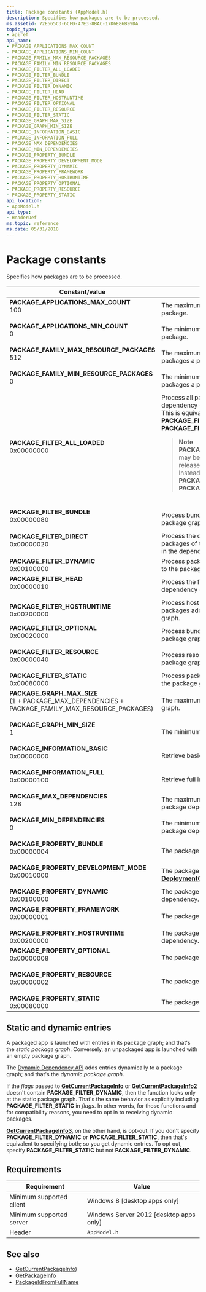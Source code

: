 ```yaml
---
title: Package constants (AppModel.h)
description: Specifies how packages are to be processed.
ms.assetid: 72E565C3-6CFD-47E3-8BAC-17D6E86B99DA
topic_type:
- apiref
api_name:
- PACKAGE_APPLICATIONS_MAX_COUNT
- PACKAGE_APPLICATIONS_MIN_COUNT
- PACKAGE_FAMILY_MAX_RESOURCE_PACKAGES
- PACKAGE_FAMILY_MIN_RESOURCE_PACKAGES
- PACKAGE_FILTER_ALL_LOADED
- PACKAGE_FILTER_BUNDLE
- PACKAGE_FILTER_DIRECT
- PACKAGE_FILTER_DYNAMIC
- PACKAGE_FILTER_HEAD
- PACKAGE_FILTER_HOSTRUNTIME
- PACKAGE_FILTER_OPTIONAL
- PACKAGE_FILTER_RESOURCE
- PACKAGE_FILTER_STATIC
- PACKAGE_GRAPH_MAX_SIZE
- PACKAGE_GRAPH_MIN_SIZE
- PACKAGE_INFORMATION_BASIC
- PACKAGE_INFORMATION_FULL
- PACKAGE_MAX_DEPENDENCIES
- PACKAGE_MIN_DEPENDENCIES
- PACKAGE_PROPERTY_BUNDLE
- PACKAGE_PROPERTY_DEVELOPMENT_MODE
- PACKAGE_PROPERTY_DYNAMIC
- PACKAGE_PROPERTY_FRAMEWORK
- PACKAGE_PROPERTY_HOSTRUNTIME
- PACKAGE_PROPERTY_OPTIONAL
- PACKAGE_PROPERTY_RESOURCE
- PACKAGE_PROPERTY_STATIC
api_location:
- AppModel.h
api_type:
- HeaderDef
ms.topic: reference
ms.date: 05/31/2018
---
```


# Package constants

Specifies how packages are to be processed.

| Constant/value | Description | 
|----------------|-------------|
| <span id="PACKAGE_APPLICATIONS_MAX_COUNT"></span><span id="package_applications_max_count"></span><dl><dt><strong>PACKAGE_APPLICATIONS_MAX_COUNT</strong></dt><dt>100</dt></dl> | The maximum number of apps in a package.<br /> | 
| <span id="PACKAGE_APPLICATIONS_MIN_COUNT"></span><span id="package_applications_min_count"></span><dl><dt><strong>PACKAGE_APPLICATIONS_MIN_COUNT</strong></dt><dt>0</dt></dl> | The minimum number of apps in a package.<br /> | 
| <span id="PACKAGE_FAMILY_MAX_RESOURCE_PACKAGES"></span><span id="package_family_max_resource_packages"></span><dl><dt><strong>PACKAGE_FAMILY_MAX_RESOURCE_PACKAGES</strong></dt><dt>512</dt></dl> | The maximum number of resource packages a package can have.<br /> | 
| <span id="PACKAGE_FAMILY_MIN_RESOURCE_PACKAGES"></span><span id="package_family_min_resource_packages"></span><dl><dt><strong>PACKAGE_FAMILY_MIN_RESOURCE_PACKAGES</strong></dt><dt>0</dt></dl> | The minimum number of resource packages a package can have.<br /> | 
| <span id="PACKAGE_FILTER_ALL_LOADED"></span><span id="package_filter_all_loaded"></span><dl><dt><strong>PACKAGE_FILTER_ALL_LOADED</strong></dt><dt>0x00000000</dt></dl> | Process all packages in the dependency graph.<br /> This is equivalent to <strong>PACKAGE_FILTER_HEAD</strong>, <strong>PACKAGE_FILTER_DIRECT</strong>.<br /><blockquote><b>Note</b><br /><strong>PACKAGE_FILTER_ALL_LOADED</strong> may be altered or unavailable for releases after Windows 8.1. Instead, use <strong>PACKAGE_FILTER_HEAD</strong>, <strong>PACKAGE_FILTER_DIRECT</strong>.</blockquote><br /> | 
| <span id="PACKAGE_FILTER_BUNDLE"></span><span id="package_filter_bundle"></span><dl><dt><strong>PACKAGE_FILTER_BUNDLE</strong></dt><dt>0x00000080</dt></dl> | Process bundle packages in the package graph.<br /> | 
| <span id="PACKAGE_FILTER_DIRECT"></span><span id="package_filter_direct"></span><dl><dt><strong>PACKAGE_FILTER_DIRECT</strong></dt><dt>0x00000020</dt></dl> | Process the directly dependent packages of the head (first) package in the dependency graph.<br /> | 
| **PACKAGE_FILTER_DYNAMIC**<br/>0x00100000 | Process packages dynamically added to the package graph. |
| <span id="PACKAGE_FILTER_HEAD"></span><span id="package_filter_head"></span><dl><dt><strong>PACKAGE_FILTER_HEAD</strong></dt><dt>0x00000010</dt></dl> | Process the first package in the dependency graph.<br /> | 
| **PACKAGE_FILTER_HOSTRUNTIME**<br/>0x00200000 | Process host runtime dependency packages added to the package graph. |
| <span id="PACKAGE_FILTER_OPTIONAL"></span><span id="package_filter_optional"></span><dl><dt><strong>PACKAGE_FILTER_OPTIONAL</strong></dt><dt>0x00020000</dt></dl> | Process bundle packages in the package graph.<br /> | 
| <span id="PACKAGE_FILTER_RESOURCE"></span><span id="package_filter_resource"></span><dl><dt><strong>PACKAGE_FILTER_RESOURCE</strong></dt><dt>0x00000040</dt></dl> | Process resource packages in the package graph.<br /> | 
| **PACKAGE_FILTER_STATIC**<br/>0x00080000 | Process packages statically added to the package graph. |
| <span id="PACKAGE_GRAPH_MAX_SIZE"></span><span id="package_graph_max_size"></span><dl><dt><strong>PACKAGE_GRAPH_MAX_SIZE</strong></dt><dt>(1 + PACKAGE_MAX_DEPENDENCIES + PACKAGE_FAMILY_MAX_RESOURCE_PACKAGES)</dt></dl> | The maximum size of a package graph.<br /> | 
| <span id="PACKAGE_GRAPH_MIN_SIZE"></span><span id="package_graph_min_size"></span><dl><dt><strong>PACKAGE_GRAPH_MIN_SIZE</strong></dt><dt>1</dt></dl> | The minimum size of a package graph.<br /> | 
| <span id="PACKAGE_INFORMATION_BASIC"></span><span id="package_information_basic"></span><dl><dt><strong>PACKAGE_INFORMATION_BASIC</strong></dt><dt>0x00000000</dt></dl> | Retrieve basic information.<br /> | 
| <span id="PACKAGE_INFORMATION_FULL"></span><span id="package_information_full"></span><dl><dt><strong>PACKAGE_INFORMATION_FULL</strong></dt><dt>0x00000100</dt></dl> | Retrieve full information.<br /> | 
| <span id="PACKAGE_MAX_DEPENDENCIES"></span><span id="package_max_dependencies"></span><dl><dt><strong>PACKAGE_MAX_DEPENDENCIES</strong></dt><dt>128</dt></dl> | The maximum number of packages a package depends on.<br /> | 
| <span id="PACKAGE_MIN_DEPENDENCIES"></span><span id="package_min_dependencies"></span><dl><dt><strong>PACKAGE_MIN_DEPENDENCIES</strong></dt><dt>0</dt></dl> | The minimum number of packages a package depends on.<br /> | 
| <span id="PACKAGE_PROPERTY_BUNDLE"></span><span id="package_property_bundle"></span><dl><dt><strong>PACKAGE_PROPERTY_BUNDLE</strong></dt><dt>0x00000004</dt></dl> | The package is a bundle package.<br /> | 
| <span id="PACKAGE_PROPERTY_DEVELOPMENT_MODE"></span><span id="package_property_development_mode"></span><dl><dt><strong>PACKAGE_PROPERTY_DEVELOPMENT_MODE</strong></dt><dt>0x00010000</dt></dl> | The package was registered with the <a href="/uwp/api/Windows.Management.Deployment.DeploymentOptions"><strong>DeploymentOptions</strong></a> enumeration.<br /> | 
| **PACKAGE_PROPERTY_DYNAMIC**<br/>0x00100000 | The package is a dynamic dependency. |
| <span id="PACKAGE_PROPERTY_FRAMEWORK"></span><span id="package_property_framework"></span><dl><dt><strong>PACKAGE_PROPERTY_FRAMEWORK</strong></dt><dt>0x00000001</dt></dl> | The package is a framework.<br /> | 
| **PACKAGE_PROPERTY_HOSTRUNTIME**<br/>0x00200000 | The package is a host runtime dependency. |
| <span id="PACKAGE_PROPERTY_OPTIONAL"></span><span id="package_property_optional"></span><dl><dt><strong>PACKAGE_PROPERTY_OPTIONAL</strong></dt><dt>0x00000008</dt></dl> | The package is an optional package.<br /> | 
| <span id="PACKAGE_PROPERTY_RESOURCE"></span><span id="package_property_resource"></span><dl><dt><strong>PACKAGE_PROPERTY_RESOURCE</strong></dt><dt>0x00000002</dt></dl> | The package is a resource package.<br /> |
| **PACKAGE_PROPERTY_STATIC**<br/>0x00080000 | The package is a static dependency. |

## Static and dynamic entries

A packaged app is launched with entries in its package graph; and that's the *static package graph*. Conversely, an unpackaged app is launched with an empty package graph.

The [Dynamic Dependency API](/windows/windows-app-sdk/api/win32/_dynamicdependency/) adds entries dynamically to a package graph; and that's the *dynamic package graph*.

If the *flags* passed to [**GetCurrentPackageInfo**](/windows/win32/api/appmodel/nf-appmodel-getcurrentpackageinfo) or [**GetCurrentPackageInfo2**](/windows/win32/api/appmodel/nf-appmodel-getcurrentpackageinfo2) doesn't contain **PACKAGE_FILTER_DYNAMIC**, then the function looks only at the static package graph. That's the same behavior as explicitly including **PACKAGE_FILTER_STATIC** in *flags*. In other words, for those functions and for compatibility reasons, you need to opt in to receiving dynamic packages.

[**GetCurrentPackageInfo3**](/windows/win32/appxpkg/appmodel/nf-appmodel-getcurrentpackageinfo3), on the other hand, is opt-out. If you don't specify **PACKAGE_FILTER_DYNAMIC** or **PACKAGE_FILTER_STATIC**, then that's equivalent to specifying both; so you get dynamic entries. To opt out, specify **PACKAGE_FILTER_STATIC** but not **PACKAGE_FILTER_DYNAMIC**.

## Requirements

| Requirement | Value |
| - | - |
| Minimum supported client | Windows 8 \[desktop apps only\] |
| Minimum supported server | Windows Server 2012 \[desktop apps only\] |
| Header | `AppModel.h` |

## See also

* [GetCurrentPackageInfo](/windows/win32/api/AppModel/nf-appmodel-getcurrentpackageinfo))
* [GetPackageInfo](/windows/win32/api/AppModel/nf-appmodel-getpackageinfo)
* [PackageIdFromFullName](/windows/win32/api/AppModel/nf-appmodel-packageidfromfullname)
